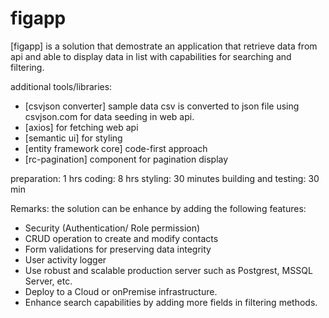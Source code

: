 
# figapp

[figapp] is a solution that demostrate an application that retrieve data from api and able to display data in list with capabilities for searching and filtering.


additional tools/libraries: 
  * [csvjson converter] sample data csv is converted to json file using csvjson.com for data seeding in web api.
  * [axios] for fetching web api
  * [semantic ui] for styling
  * [entity framework core] code-first approach
  * [rc-pagination] component for pagination display

preparation: 1 hrs
coding: 8 hrs
styling: 30 minutes
building and testing: 30 min

Remarks:
  the solution can be enhance by adding the following features:
   - Security (Authentication/ Role permission)
   - CRUD operation to create and modify contacts
   - Form validations for preserving data integrity
   - User activity logger
   - Use robust and scalable production server such as Postgrest, MSSQL Server, etc.
   - Deploy to a Cloud or onPremise infrastructure.
   - Enhance search capabilities by adding more fields in filtering methods.

